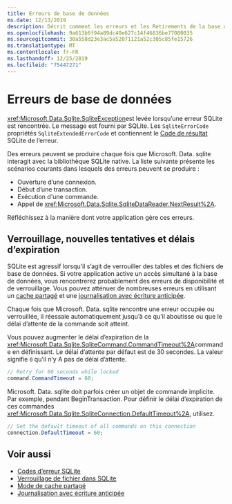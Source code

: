 ```yaml
---
title: Erreurs de base de données
ms.date: 12/13/2019
description: Décrit comment les erreurs et les Retirements de la base de données sont gérés par la bibliothèque.
ms.openlocfilehash: 9a613b6f94a89dc40e627c14f46836be77080035
ms.sourcegitcommit: 30a558d23e3ac5a52071121a52c305c85fe15726
ms.translationtype: MT
ms.contentlocale: fr-FR
ms.lasthandoff: 12/25/2019
ms.locfileid: "75447271"
---
```

# <a name="database-errors"></a>Erreurs de base de données

<xref:Microsoft.Data.Sqlite.SqliteException>est levée lorsqu’une erreur SQLite est rencontrée. Le message est fourni par SQLite. Les `SqliteErrorCode` propriétés `SqliteExtendedErrorCode` et contiennent le [Code de résultat](https://www.sqlite.org/rescode.html) SQLite de l’erreur.

Des erreurs peuvent se produire chaque fois que Microsoft. Data. sqlite interagit avec la bibliothèque SQLite native. La liste suivante présente les scénarios courants dans lesquels des erreurs peuvent se produire :

* Ouverture d’une connexion.
* Début d’une transaction.
* Exécution d'une commande.
* Appel de <xref:Microsoft.Data.Sqlite.SqliteDataReader.NextResult%2A>.

Réfléchissez à la manière dont votre application gère ces erreurs.

## <a name="locking-retries-and-timeouts"></a>Verrouillage, nouvelles tentatives et délais d’expiration

SQLite est agressif lorsqu’il s’agit de verrouiller des tables et des fichiers de base de données. Si votre application active un accès simultané à la base de données, vous rencontrerez probablement des erreurs de disponibilité et de verrouillage. Vous pouvez atténuer de nombreuses erreurs en utilisant un [cache partagé](connection-strings.md#cache) et une [journalisation avec écriture anticipée](async.md).

Chaque fois que Microsoft. Data. sqlite rencontre une erreur occupée ou verrouillée, il réessaie automatiquement jusqu’à ce qu’il aboutisse ou que le délai d’attente de la commande soit atteint.

Vous pouvez augmenter le délai d’expiration de la <xref:Microsoft.Data.Sqlite.SqliteCommand.CommandTimeout%2A>commande en définissant. Le délai d’attente par défaut est de 30 secondes. La valeur signifie `0` qu’il n’y A pas de délai d’attente.

```csharp
// Retry for 60 seconds while locked
command.CommandTimeout = 60;
```

Microsoft. Data. sqlite doit parfois créer un objet de commande implicite. Par exemple, pendant BeginTransaction. Pour définir le délai d’expiration de ces commandes <xref:Microsoft.Data.Sqlite.SqliteConnection.DefaultTimeout%2A>, utilisez.

```csharp
// Set the default timeout of all commands on this connection
connection.DefaultTimeout = 60;
```

## <a name="see-also"></a>Voir aussi

* [Codes d’erreur SQLite](https://www.sqlite.org/rescode.html)
* [Verrouillage de fichier dans SQLite](https://www.sqlite.org/lockingv3.html)
* [Mode de cache partagé](https://www.sqlite.org/sharedcache.html)
* [Journalisation avec écriture anticipée](https://www.sqlite.org/wal.html)
